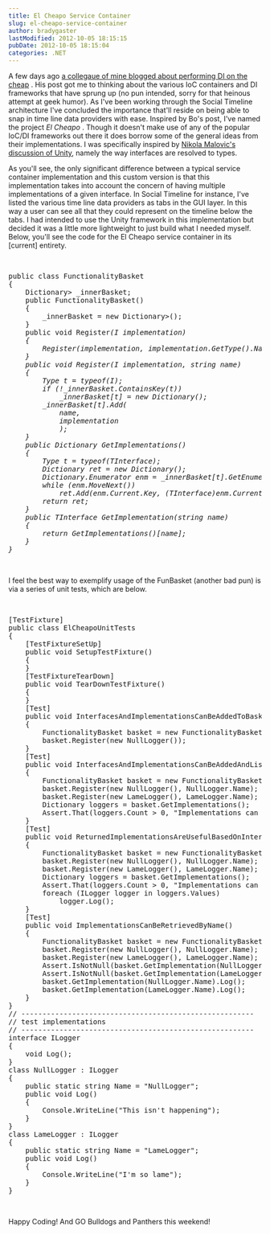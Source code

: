 ```yaml
---
title: El Cheapo Service Container
slug: el-cheapo-service-container
author: bradygaster
lastModified: 2012-10-05 18:15:15
pubDate: 2012-10-05 18:15:04
categories: .NET
---
```


<p>A few days ago
  <a href="http://bojordan.com/log/?p=597" title="DI on the cheap">a collegaue of mine blogged about performing DI on the cheap</a> . His post got me to thinking about the various IoC containers and DI frameworks that have sprung up (no pun intended, sorry for that heinous attempt at geek humor). As I&apos;ve been working
  through the Social Timeline architecture I&apos;ve concluded the importance that&apos;ll reside on being able to snap in time line data providers with ease. Inspired by Bo&apos;s post, I&apos;ve named the project <em>El Cheapo</em> . Though it doesn&apos;t make use of any of
  the popular IoC/DI frameworks out there it does borrow some of the general ideas from their implementations. I was specifically inspired by
  <a href="http://blog.vuscode.com/malovicn/archive/2008/05/18/design-for-testability-microsoft-unity-part-7.aspx" title="Nikola&apos;s Unity Post">Nikola Malovic&apos;s discussion of Unity</a>, namely the way interfaces are resolved to types.&#xA0;</p>
<p>As you&apos;ll see, the only significant difference between a typical service container implementation and this custom version is that this implementation takes into account the concern of having multiple implementations of a given interface. In Social Timeline
  for instance, I&apos;ve listed the various time line data providers as tabs in the GUI layer. In this way a user can see all that they could represent on the timeline below the tabs. I had intended to use the Unity framework in this implementation but decided
  it was a little more lightweight to just build what I needed myself. Below, you&apos;ll see the code for the El Cheapo service container in its [current] entirety.</p>
<p>&#xA0;</p>
<pre>public class FunctionalityBasket
{
&#xA0;&#xA0;&#xA0; Dictionary&gt; _innerBasket;
&#xA0;&#xA0;&#xA0; public FunctionalityBasket()
&#xA0;&#xA0;&#xA0; {
&#xA0;&#xA0;&#xA0;&#xA0;&#xA0;&#xA0;&#xA0; _innerBasket = new Dictionary&gt;();
&#xA0;&#xA0;&#xA0; }
&#xA0;&#xA0;&#xA0; public void Register<i>(I implementation)
&#xA0;&#xA0;&#xA0; {
&#xA0;&#xA0;&#xA0;&#xA0;&#xA0;&#xA0;&#xA0; Register<i>(implementation, implementation.GetType().Name);
&#xA0;&#xA0;&#xA0; }
&#xA0;&#xA0;&#xA0; public void Register<i>(I implementation, string name)
&#xA0;&#xA0;&#xA0; {
&#xA0;&#xA0;&#xA0;&#xA0;&#xA0;&#xA0;&#xA0; Type t = typeof(I);
&#xA0;&#xA0;&#xA0;&#xA0;&#xA0;&#xA0;&#xA0; if (!_innerBasket.ContainsKey(t))
&#xA0;&#xA0;&#xA0;&#xA0;&#xA0;&#xA0;&#xA0;&#xA0;&#xA0;&#xA0;&#xA0; _innerBasket[t] = new Dictionary();
&#xA0;&#xA0;&#xA0;&#xA0;&#xA0;&#xA0;&#xA0; _innerBasket[t].Add(
&#xA0;&#xA0;&#xA0;&#xA0;&#xA0;&#xA0;&#xA0;&#xA0;&#xA0;&#xA0;&#xA0; name,
&#xA0;&#xA0;&#xA0;&#xA0;&#xA0;&#xA0;&#xA0;&#xA0;&#xA0;&#xA0;&#xA0; implementation
&#xA0;&#xA0;&#xA0;&#xA0;&#xA0;&#xA0;&#xA0;&#xA0;&#xA0;&#xA0;&#xA0; );
&#xA0;&#xA0;&#xA0; }
&#xA0;&#xA0;&#xA0; public Dictionary GetImplementations()
&#xA0;&#xA0;&#xA0; {
&#xA0;&#xA0;&#xA0;&#xA0;&#xA0;&#xA0;&#xA0; Type t = typeof(TInterface);
&#xA0;&#xA0;&#xA0;&#xA0;&#xA0;&#xA0;&#xA0; Dictionary ret = new Dictionary();
&#xA0;&#xA0;&#xA0;&#xA0;&#xA0;&#xA0;&#xA0; Dictionary.Enumerator enm = _innerBasket[t].GetEnumerator();
&#xA0;&#xA0;&#xA0;&#xA0;&#xA0;&#xA0;&#xA0; while (enm.MoveNext())
&#xA0;&#xA0;&#xA0;&#xA0;&#xA0;&#xA0;&#xA0;&#xA0;&#xA0;&#xA0;&#xA0; ret.Add(enm.Current.Key, (TInterface)enm.Current.Value);
&#xA0;&#xA0;&#xA0;&#xA0;&#xA0;&#xA0;&#xA0; return ret;
&#xA0;&#xA0;&#xA0; }
&#xA0;&#xA0;&#xA0; public TInterface GetImplementation(string name)
&#xA0;&#xA0;&#xA0; {
&#xA0;&#xA0;&#xA0;&#xA0;&#xA0;&#xA0;&#xA0; return GetImplementations()[name];
&#xA0;&#xA0;&#xA0; }
}
</i></i></i></pre>
<p>&#xA0;</p>
<p>I feel the best way to exemplify usage of the FunBasket (another bad pun) is via a series of unit tests, which are below.</p>
<p>&#xA0;</p>
<pre>[TestFixture]
public class ElCheapoUnitTests
{
&#xA0;&#xA0;&#xA0; [TestFixtureSetUp]
&#xA0;&#xA0;&#xA0; public void SetupTestFixture()
&#xA0;&#xA0;&#xA0; {
&#xA0;&#xA0;&#xA0; }
&#xA0;&#xA0;&#xA0; [TestFixtureTearDown]
&#xA0;&#xA0;&#xA0; public void TearDownTestFixture()
&#xA0;&#xA0;&#xA0; {
&#xA0;&#xA0;&#xA0; }
&#xA0;&#xA0;&#xA0; [Test]
&#xA0;&#xA0;&#xA0; public void InterfacesAndImplementationsCanBeAddedToBasket()
&#xA0;&#xA0;&#xA0; {
&#xA0;&#xA0;&#xA0;&#xA0;&#xA0;&#xA0;&#xA0; FunctionalityBasket basket = new FunctionalityBasket();
&#xA0;&#xA0;&#xA0;&#xA0;&#xA0;&#xA0;&#xA0; basket.Register(new NullLogger());
&#xA0;&#xA0;&#xA0; }
&#xA0;&#xA0;&#xA0; [Test]
&#xA0;&#xA0;&#xA0; public void InterfacesAndImplementationsCanBeAddedAndListOfInterfacesRetrieved()
&#xA0;&#xA0;&#xA0; {
&#xA0;&#xA0;&#xA0;&#xA0;&#xA0;&#xA0;&#xA0; FunctionalityBasket basket = new FunctionalityBasket();
&#xA0;&#xA0;&#xA0;&#xA0;&#xA0;&#xA0;&#xA0; basket.Register(new NullLogger(), NullLogger.Name);
&#xA0;&#xA0;&#xA0;&#xA0;&#xA0;&#xA0;&#xA0; basket.Register(new LameLogger(), LameLogger.Name);
&#xA0;&#xA0;&#xA0;&#xA0;&#xA0;&#xA0;&#xA0; Dictionary loggers = basket.GetImplementations();
&#xA0;&#xA0;&#xA0;&#xA0;&#xA0;&#xA0;&#xA0; Assert.That(loggers.Count &gt; 0, &quot;Implementations can be added and retrieved by interface type.&quot;);
&#xA0;&#xA0;&#xA0; }
&#xA0;&#xA0;&#xA0; [Test]
&#xA0;&#xA0;&#xA0; public void ReturnedImplementationsAreUsefulBasedOnInterface()
&#xA0;&#xA0;&#xA0; {
&#xA0;&#xA0;&#xA0;&#xA0;&#xA0;&#xA0;&#xA0; FunctionalityBasket basket = new FunctionalityBasket();
&#xA0;&#xA0;&#xA0;&#xA0;&#xA0;&#xA0;&#xA0; basket.Register(new NullLogger(), NullLogger.Name);
&#xA0;&#xA0;&#xA0;&#xA0;&#xA0;&#xA0;&#xA0; basket.Register(new LameLogger(), LameLogger.Name);
&#xA0;&#xA0;&#xA0;&#xA0;&#xA0;&#xA0;&#xA0; Dictionary loggers = basket.GetImplementations();
&#xA0;&#xA0;&#xA0;&#xA0;&#xA0;&#xA0;&#xA0; Assert.That(loggers.Count &gt; 0, &quot;Implementations can be added and retrieved by interface type.&quot;);
&#xA0;&#xA0;&#xA0;&#xA0;&#xA0;&#xA0;&#xA0; foreach (ILogger logger in loggers.Values)
&#xA0;&#xA0;&#xA0;&#xA0;&#xA0;&#xA0;&#xA0;&#xA0;&#xA0;&#xA0;&#xA0; logger.Log();
&#xA0;&#xA0;&#xA0; }
&#xA0;&#xA0;&#xA0; [Test]
&#xA0;&#xA0;&#xA0; public void ImplementationsCanBeRetrievedByName()
&#xA0;&#xA0;&#xA0; {
&#xA0;&#xA0;&#xA0;&#xA0;&#xA0;&#xA0;&#xA0; FunctionalityBasket basket = new FunctionalityBasket();
&#xA0;&#xA0;&#xA0;&#xA0;&#xA0;&#xA0;&#xA0; basket.Register(new NullLogger(), NullLogger.Name);
&#xA0;&#xA0;&#xA0;&#xA0;&#xA0;&#xA0;&#xA0; basket.Register(new LameLogger(), LameLogger.Name);
&#xA0;&#xA0;&#xA0;&#xA0;&#xA0;&#xA0;&#xA0; Assert.IsNotNull(basket.GetImplementation(NullLogger.Name), &quot;Null Logger was added and is retrievable&quot;);
&#xA0;&#xA0;&#xA0;&#xA0;&#xA0;&#xA0;&#xA0; Assert.IsNotNull(basket.GetImplementation(LameLogger.Name), &quot;Lame Logger was added and is retrievable&quot;);
&#xA0;&#xA0;&#xA0;&#xA0;&#xA0;&#xA0;&#xA0; basket.GetImplementation(NullLogger.Name).Log();
&#xA0;&#xA0;&#xA0;&#xA0;&#xA0;&#xA0;&#xA0; basket.GetImplementation(LameLogger.Name).Log();
&#xA0;&#xA0;&#xA0; }
}
// -------------------------------------------------------
// test implementations
// -------------------------------------------------------
interface ILogger
{
&#xA0;&#xA0;&#xA0; void Log();
}
class NullLogger : ILogger
{
&#xA0;&#xA0;&#xA0; public static string Name = &quot;NullLogger&quot;;
&#xA0;&#xA0;&#xA0; public void Log()
&#xA0;&#xA0;&#xA0; {
&#xA0;&#xA0;&#xA0;&#xA0;&#xA0;&#xA0;&#xA0; Console.WriteLine(&quot;This isn&apos;t happening&quot;);
&#xA0;&#xA0;&#xA0; }
}
class LameLogger : ILogger
{
&#xA0;&#xA0;&#xA0; public static string Name = &quot;LameLogger&quot;;
&#xA0;&#xA0;&#xA0; public void Log()
&#xA0;&#xA0;&#xA0; {
&#xA0;&#xA0;&#xA0;&#xA0;&#xA0;&#xA0;&#xA0; Console.WriteLine(&quot;I&apos;m so lame&quot;);
&#xA0;&#xA0;&#xA0; }
}
</pre>
<p>&#xA0;</p>
<p>Happy Coding! And GO Bulldogs and Panthers this weekend!</p>
